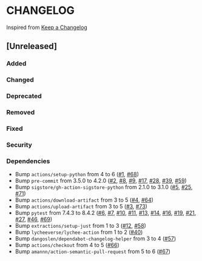 # CHANGELOG
Inspired from [Keep a Changelog](https://keepachangelog.com/en/1.0.0/)

## [Unreleased]
### Added
### Changed
### Deprecated
### Removed
### Fixed
### Security
### Dependencies
- Bump `actions/setup-python` from 4 to 6 ([#1](https://github.com/MechanicalFlower/python-template/pull/1), [#68](https://github.com/MechanicalFlower/python-template/pull/68))
- Bump `pre-commit` from 3.5.0 to 4.2.0 ([#2](https://github.com/MechanicalFlower/python-template/pull/2), [#8](https://github.com/MechanicalFlower/python-template/pull/8), [#9](https://github.com/MechanicalFlower/python-template/pull/9), [#17](https://github.com/MechanicalFlower/python-template/pull/17), [#28](https://github.com/MechanicalFlower/python-template/pull/28), [#39](https://github.com/MechanicalFlower/python-template/pull/39), [#59](https://github.com/MechanicalFlower/python-template/pull/59))
- Bump `sigstore/gh-action-sigstore-python` from 2.1.0 to 3.1.0 ([#5](https://github.com/MechanicalFlower/python-template/pull/5), [#25](https://github.com/MechanicalFlower/python-template/pull/25), [#71](https://github.com/MechanicalFlower/python-template/pull/71))
- Bump `actions/download-artifact` from 3 to 5 ([#4](https://github.com/MechanicalFlower/python-template/pull/4), [#64](https://github.com/MechanicalFlower/python-template/pull/64))
- Bump `actions/upload-artifact` from 3 to 5 ([#3](https://github.com/MechanicalFlower/python-template/pull/3), [#73](https://github.com/MechanicalFlower/python-template/pull/73))
- Bump `pytest` from 7.4.3 to 8.4.2 ([#6](https://github.com/MechanicalFlower/python-template/pull/6), [#7](https://github.com/MechanicalFlower/python-template/pull/7), [#10](https://github.com/MechanicalFlower/python-template/pull/10), [#11](https://github.com/MechanicalFlower/python-template/pull/11), [#13](https://github.com/MechanicalFlower/python-template/pull/13), [#14](https://github.com/MechanicalFlower/python-template/pull/14), [#16](https://github.com/MechanicalFlower/python-template/pull/16), [#19](https://github.com/MechanicalFlower/python-template/pull/19), [#21](https://github.com/MechanicalFlower/python-template/pull/21), [#27](https://github.com/MechanicalFlower/python-template/pull/27), [#46](https://github.com/MechanicalFlower/python-template/pull/46), [#69](https://github.com/MechanicalFlower/python-template/pull/69))
- Bump `extractions/setup-just` from 1 to 3 ([#12](https://github.com/MechanicalFlower/python-template/pull/12), [#58](https://github.com/MechanicalFlower/python-template/pull/58))
- Bump `lycheeverse/lychee-action` from 1 to 2 ([#40](https://github.com/MechanicalFlower/python-template/pull/40))
- Bump `dangoslen/dependabot-changelog-helper` from 3 to 4 ([#57](https://github.com/MechanicalFlower/python-template/pull/57))
- Bump `actions/checkout` from 4 to 5 ([#66](https://github.com/MechanicalFlower/python-template/pull/66))
- Bump `amannn/action-semantic-pull-request` from 5 to 6 ([#67](https://github.com/MechanicalFlower/python-template/pull/67))
